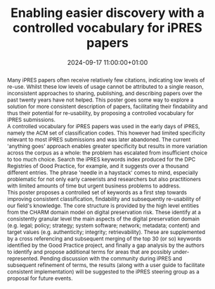 ---
abstract: "Many iPRES papers often receive relatively few citations, indicating low
  levels of re-use. Whilst these low levels of usage cannot be attributed to a single
  reason, inconsistent approaches to sharing, publishing, and describing papers over
  the past twenty years have not helped. This poster goes some way to explore a solution
  for more consistent description of papers, facilitating their findability and thus
  their potential for re-usability, by proposing a controlled vocabulary for iPRES
  submissions. \n\nA controlled vocabulary for iPRES papers was used in the early
  days of iPRES, namely the ACM set of classification codes. This however had limited
  specificity relevant to most iPRES submissions and was later abandoned. The current
  'anything goes' approach enables greater specificity but results in more variation
  across the corpus as a whole: the problem has escalated from insufficient choice
  to too much choice. Search the iPRES keywords index produced for the DPC Registries
  of Good Practice, for example, and it suggests over a thousand different entries.
  The phrase 'needle in a haystack' comes to mind, especially problematic for not
  only early careerists and researchers but also practitioners with limited amounts
  of time but urgent business problems to address.\n\nThis poster proposes a controlled
  set of keywords as a first step towards improving consistent classification, findability
  and subsequently re-usability of our field's knowledge. The core structure is provided
  by the high level entities from the CHARM domain model on digital preservation risk.
  These identify at a consistently granular level the main aspects of the digital
  preservation domain (e.g. legal; policy; strategy; system software; network; metadata;
  content) and target values (e.g. authenticity; integrity; retrievability). These
  are supplemented by a cross referencing and subsequent merging of the top 30 (or
  so) keywords identified by the Good Practice project, and finally a gap analysis
  by the authors to identify and propose additional terms for areas that are possibly
  under-represented. Pending discussion with the community during iPRES and subsequent
  refinement of terms, the results (along with a user guide to facilitate consistent
  implementation) will be suggested to the iPRES steering group as a proposal for
  future events."
creators:
- Andrew Jackson
- ' Maureen Pennock'
- ' Nancy McGovern'
date: 2024-09-17 11:00:00+01:00
document_url: https://zenodo.org/records/13713511/download/pdf
grand_parent: iPRES
institutions: []
keywords:
- managing access
- start 2 preserve
landing_page_url: https://zenodo.org/records/13713511
language: eng
layout: publication
license: Creative Commons Attribution Share-Alike 4.0 (CC-BY-SA-4.0)
notes_url: ''
parent: iPRES 2024
publication_type: poster
size: null
slides_url: ''
source_name: iPRES
stream_url: ''
title: Enabling easier discovery with a controlled vocabulary for iPRES papers
year: 2024
---